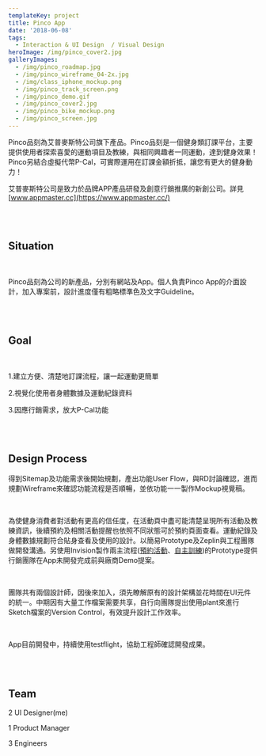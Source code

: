 ```yaml
---
templateKey: project
title: Pinco App
date: '2018-06-08'
tags:
  - Interaction & UI Design  / Visual Design
heroImage: /img/pinco_cover2.jpg
galleryImages:
  - /img/pinco_roadmap.jpg
  - /img/pinco_wireframe_04-2x.jpg
  - /img/class_iphone_mockup.png
  - /img/pinco_track_screen.png
  - /img/pinco_demo.gif
  - /img/pinco_cover2.jpg
  - /img/pinco_bike_mockup.png
  - /img/pinco_screen.jpg
---
```

Pinco品刻為艾普麥斯特公司旗下產品。Pinco品刻是一個健身類訂課平台，主要提供使用者探索喜愛的運動項目及教練，與相同興趣者一同運動，達到健身效果！Pinco另結合虛擬代幣P-Cal，可實際運用在訂課金額折抵，讓您有更大的健身動力！

艾普麥斯特公司是致力於品牌APP產品研發及創意行銷推廣的新創公司。詳見[www.appmaster.cc](https://www.appmaster.cc/)

<br/><br/>

## Situation

<br/>

Pinco品刻為公司的新產品，分別有網站及App。個人負責Pinco App的介面設計，加入專案前，設計進度僅有粗略標準色及文字Guideline。

<br/><br/>

## Goal

<br/>

1.建立方便、清楚地訂課流程，讓一起運動更簡單

2.視覺化使用者身體數據及運動紀錄資料

3.因應行銷需求，放大P-Cal功能

<br/><br/>

## Design Process

得到Sitemap及功能需求後開始規劃，產出功能User Flow，與RD討論確認，進而規劃Wireframe來確認功能流程是否順暢，並依功能一一製作Mockup視覺稿。

<br/>

為使健身消費者對活動有更高的信任度，在活動頁中盡可能清楚呈現所有活動及教練資訊，後續預約及相關活動提醒也依照不同狀態可於預約頁面查看。運動紀錄及身體數據規劃符合貼身查看及使用的設計。以簡易Prototype及Zeplin與工程團隊做開發溝通。另使用Invision製作兩主流程([預約活動](https://invis.io/W2H7KHWPGT4)、[自主訓練](https://invis.io/D8HDFY69VXE#/292572899))的Prototype提供行銷團隊在App未開發完成前與廠商Demo提案。

<br/>

團隊共有兩個設計師，因後來加入，須先瞭解原有的設計架構並花時間在UI元件的統一。中期因有大量工作檔案需要共享，自行向團隊提出使用plant來進行Sketch檔案的Version Control，有效提升設計工作效率。

<br/>

App目前開發中，持續使用testflight，協助工程師確認開發成果。

<br/><br/>

## Team

2 UI Designer(me)

1 Product Manager

3 Engineers
